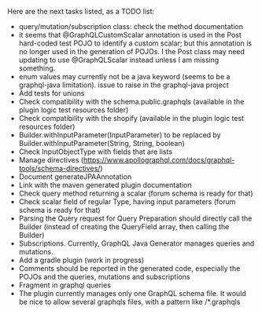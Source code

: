 Here are the next tasks listed, as a TODO list:
* query/mutation/subscription class: check the method documentation
* it seems that @GraphQLCustomScalar annotation is used in the Post hard-coded test POJO to identify a custom scalar; but this annotation is no longer used in the generation of POJOs. I the Post class may need updating to use @GraphQLScalar instead unless I am missing something.
* enum values may currently not be a java keyword (seems to be a graphql-java limitation). issue to raise in the graphql-java project
* Add tests for unions
* Check compatibility with the schema.public.graphqls (available in the plugin logic test resources folder)
* Check compatibility with the shopify (available in the plugin logic test resources folder)
* Builder.withInputParameter(InputParameter) to be replaced by Builder.withInputParameter(String, String, boolean)
* Check InputObjectType with fields that are lists
* Manage directives (https://www.apollographql.com/docs/graphql-tools/schema-directives/)
* Document generateJPAAnnotation 
* Link with the maven generated plugin documentation
* Check query method returning a scalar (forum schema is ready for that)
* Check scalar field of regular Type, having input parameters (forum schema is ready for that)
* Parsing the Query request for Query Preparation should directly call the Builder (instead of creating the QueryField array, then calling the Builder)
* Subscriptions. Currently, GraphQL Java Generator manages queries and mutations.
* Add a gradle plugin (work in progress)
* Comments should be reported in the generated code, especially the POJOs and the queries, mutations and subscriptions
* Fragment in graphql queries
* The plugin currently manages only one GraphQL schema file. It would be nice to allow several graphqls files, with a pattern like /*.graphqls
